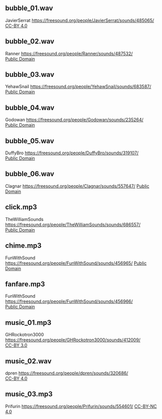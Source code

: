 ## bubble_01.wav
JavierSerrat https://freesound.org/people/JavierSerrat/sounds/485065/  
[CC-BY 4.0](https://creativecommons.org/licenses/by/4.0/)

## bubble_02.wav
Ranner https://freesound.org/people/Ranner/sounds/487532/  
[Public Domain](http://creativecommons.org/publicdomain/zero/1.0/)

## bubble_03.wav
YehawSnail https://freesound.org/people/YehawSnail/sounds/683587/  
[Public Domain](http://creativecommons.org/publicdomain/zero/1.0/)

## bubble_04.wav
Godowan https://freesound.org/people/Godowan/sounds/235264/  
[Public Domain](http://creativecommons.org/publicdomain/zero/1.0/)

## bubble_05.wav
DuffyBro https://freesound.org/people/DuffyBro/sounds/319107/  
[Public Domain](http://creativecommons.org/publicdomain/zero/1.0/)

## bubble_06.wav
Clagnar https://freesound.org/people/Clagnar/sounds/557647/
[Public Domain](http://creativecommons.org/publicdomain/zero/1.0/)

## click.mp3
TheWilliamSounds https://freesound.org/people/TheWilliamSounds/sounds/686557/  
[Public Domain](http://creativecommons.org/publicdomain/zero/1.0/)

## chime.mp3
FunWithSound https://freesound.org/people/FunWithSound/sounds/456965/
[Public Domain](http://creativecommons.org/publicdomain/zero/1.0/)

## fanfare.mp3
FunWithSound https://freesound.org/people/FunWithSound/sounds/456966/  
[Public Domain](http://creativecommons.org/publicdomain/zero/1.0/)

## music_01.mp3
GHRockotron3000 https://freesound.org/people/GHRockotron3000/sounds/412009/  
[CC-BY 3.0](http://creativecommons.org/licenses/by/3.0/)

## music_02.wav
dpren https://freesound.org/people/dpren/sounds/320686/  
[CC-BY 4.0](http://creativecommons.org/licenses/by/4.0/)

## music_03.mp3
Prifurin https://freesound.org/people/Prifurin/sounds/554601/
[CC-BY-NC 4.0](https://creativecommons.org/licenses/by-nc/4.0/)

